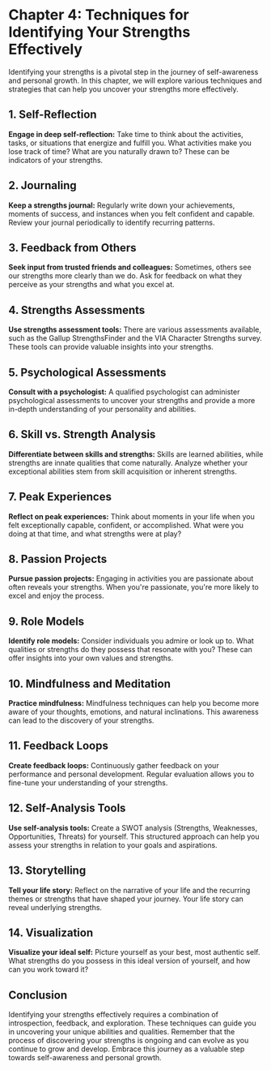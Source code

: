 Chapter 4: Techniques for Identifying Your Strengths Effectively
================================================================

Identifying your strengths is a pivotal step in the journey of self-awareness and personal growth. In this chapter, we will explore various techniques and strategies that can help you uncover your strengths more effectively.

**1. Self-Reflection**
----------------------

**Engage in deep self-reflection:** Take time to think about the activities, tasks, or situations that energize and fulfill you. What activities make you lose track of time? What are you naturally drawn to? These can be indicators of your strengths.

**2. Journaling**
-----------------

**Keep a strengths journal:** Regularly write down your achievements, moments of success, and instances when you felt confident and capable. Review your journal periodically to identify recurring patterns.

**3. Feedback from Others**
---------------------------

**Seek input from trusted friends and colleagues:** Sometimes, others see our strengths more clearly than we do. Ask for feedback on what they perceive as your strengths and what you excel at.

**4. Strengths Assessments**
----------------------------

**Use strengths assessment tools:** There are various assessments available, such as the Gallup StrengthsFinder and the VIA Character Strengths survey. These tools can provide valuable insights into your strengths.

**5. Psychological Assessments**
--------------------------------

**Consult with a psychologist:** A qualified psychologist can administer psychological assessments to uncover your strengths and provide a more in-depth understanding of your personality and abilities.

**6. Skill vs. Strength Analysis**
----------------------------------

**Differentiate between skills and strengths:** Skills are learned abilities, while strengths are innate qualities that come naturally. Analyze whether your exceptional abilities stem from skill acquisition or inherent strengths.

**7. Peak Experiences**
-----------------------

**Reflect on peak experiences:** Think about moments in your life when you felt exceptionally capable, confident, or accomplished. What were you doing at that time, and what strengths were at play?

**8. Passion Projects**
-----------------------

**Pursue passion projects:** Engaging in activities you are passionate about often reveals your strengths. When you're passionate, you're more likely to excel and enjoy the process.

**9. Role Models**
------------------

**Identify role models:** Consider individuals you admire or look up to. What qualities or strengths do they possess that resonate with you? These can offer insights into your own values and strengths.

**10. Mindfulness and Meditation**
----------------------------------

**Practice mindfulness:** Mindfulness techniques can help you become more aware of your thoughts, emotions, and natural inclinations. This awareness can lead to the discovery of your strengths.

**11. Feedback Loops**
----------------------

**Create feedback loops:** Continuously gather feedback on your performance and personal development. Regular evaluation allows you to fine-tune your understanding of your strengths.

**12. Self-Analysis Tools**
---------------------------

**Use self-analysis tools:** Create a SWOT analysis (Strengths, Weaknesses, Opportunities, Threats) for yourself. This structured approach can help you assess your strengths in relation to your goals and aspirations.

**13. Storytelling**
--------------------

**Tell your life story:** Reflect on the narrative of your life and the recurring themes or strengths that have shaped your journey. Your life story can reveal underlying strengths.

**14. Visualization**
---------------------

**Visualize your ideal self:** Picture yourself as your best, most authentic self. What strengths do you possess in this ideal version of yourself, and how can you work toward it?

**Conclusion**
--------------

Identifying your strengths effectively requires a combination of introspection, feedback, and exploration. These techniques can guide you in uncovering your unique abilities and qualities. Remember that the process of discovering your strengths is ongoing and can evolve as you continue to grow and develop. Embrace this journey as a valuable step towards self-awareness and personal growth.
